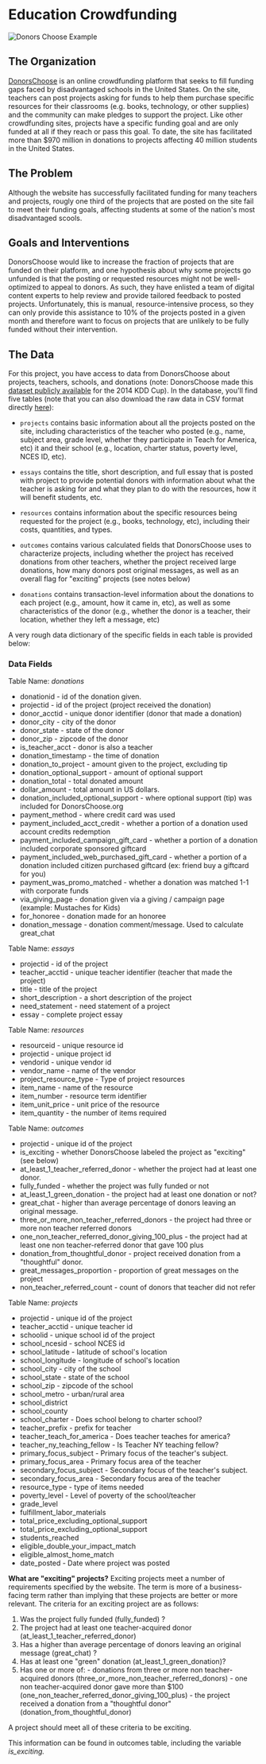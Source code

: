 # Education Crowdfunding

![Donors Choose Example](https://github.com/dssg/MLinPractice/blob/main/img/dc_img.png)

## The Organization
[DonorsChoose](https://www.donorschoose.org/) is an online crowdfunding platform that seeks to fill funding gaps faced by disadvantaged schools in the United States. On the site, teachers can post projects asking for funds to help them purchase specific resources for their classrooms (e.g. books, technology, or other supplies) and the community can make pledges to support the project. Like other crowdfunding sites, projects have a specific funding goal and are only funded at all if they reach or pass this goal. To date, the site has facilitated more than $970 million in donations to projects affecting 40 million students in the United States.


## The Problem
Although the website has successfully facilitated funding for many teachers and projects, rougly one third of the projects that are posted on the site fail to meet their funding goals, affecting students at some of the nation's most disadvantaged scools.


## Goals and Interventions
DonorsChoose would like to increase the fraction of projects that are funded on their platform, and one hypothesis about why some projects go unfunded is that the posting or requested resources might not be well-optimized to appeal to donors. As such, they have enlisted a team of digital content experts to help review and provide tailored feedback to posted projects. Unfortunately, this is manual, resource-intensive process, so they can only provide this assistance to 10% of the projects posted in a given month and therefore want to focus on projects that are unlikely to be fully funded without their intervention.


## The Data
For this project, you have access to data from DonorsChoose about projects, teachers, schools, and donations (note: DonorsChoose made this [dataset publicly available](https://www.kaggle.com/c/kdd-cup-2014-predicting-excitement-at-donors-choose) for the 2014 KDD Cup). In the database, you'll find five tables (note that you can also download the raw data in CSV format directly [here](https://dsapp-public-data-migrated.s3.us-west-2.amazonaws.com/donors_choose_2014_raw_CSVs.zip)):

- `projects` contains basic information about all the projects posted on the site, including characteristics of the teacher who posted (e.g., name, subject area, grade level, whether they participate in Teach for America, etc) it and their school (e.g., location, charter status, poverty level, NCES ID, etc).

- `essays` contains the title, short description, and full essay that is posted with project to provide potential donors with information about what the teacher is asking for and what they plan to do with the resources, how it will benefit students, etc.

- `resources` contains information about the specific resources being requested for the project (e.g., books, technology, etc), including their costs, quantities, and types.

- `outcomes` contains various calculated fields that DonorsChoose uses to characterize projects, including whether the project has received donations from other teachers, whether the project received large donations, how many donors post original messages, as well as an overall flag for "exciting" projects (see notes below)

- `donations` contains transaction-level information about the donations to each project (e.g., amount, how it came in, etc), as well as some characteristics of the donor (e.g., whether the donor is a teacher, their location, whether they left a message, etc)

A very rough data dictionary of the specific fields in each table is provided below:

### Data Fields

Table Name: *donations*
  - donationid - id of the donation given.
  - projectid - id of the project (project received the donation)
  - donor_acctid - unique donor identifier (donor that made a donation)
  - donor_city - city of the donor
  - donor_state - state of the donor
  - donor_zip - zipcode of the donor
  - is_teacher_acct - donor is also a teacher
  - donation_timestamp - the time of donation
  - donation_to_project - amount given to the project, excluding tip
  - donation_optional_support - amount of optional support
  - donation_total - total donated amount
  - dollar_amount - total amount in US dollars.
  - donation_included_optional_support - where optional support (tip) was included for DonorsChoose.org
  - payment_method - where credit card was used
  - payment_included_acct_credit - whether a portion of a donation used account credits redemption
  - payment_included_campaign_gift_card - whether a portion of a donation included corporate sponsored giftcard
  - payment_included_web_purchased_gift_card - whether a portion of a donation included citizen purchased giftcard (ex: friend buy a giftcard for you)
  - payment_was_promo_matched - whether a donation was matched 1-1 with corporate funds
  - via_giving_page - donation given via a giving / campaign page (example: Mustaches for Kids)
  - for_honoree - donation made for an honoree
  - donation_message - donation comment/message. Used to calculate great_chat
 
Table Name: *essays*
  - projectid - id of the project
  - teacher_acctid - unique teacher identifier (teacher that made the project)
  - title - title of the project
  - short_description -  a short description of the project
  - need_statement - need statement of a project
  - essay - complete project essay

Table Name: *resources*
  - resourceid - unique resource id
  - projectid - unique project id
  - vendorid - unique vendor id
  - vendor_name - name of the vendor
  - project_resource_type - Type of project resources
  - item_name - name of the resource
  - item_number - resource term identifier
  - item_unit_price - unit price of the resource
  - item_quantity - the number of items required

Table Name: *outcomes*
  - projectid - unique id of the project
  - is_exciting - whether DonorsChoose labeled the project as "exciting" (see below)
  - at_least_1_teacher_referred_donor - whether the project had at least one donor.
  - fully_funded - whether the project was fully funded or not
  - at_least_1_green_donation - the project had at least one donation or not?
  - great_chat - higher than average percentage of donors leaving an original message.
  - three_or_more_non_teacher_referred_donors - the project had three or more non teacher referred donors
  - one_non_teacher_referred_donor_giving_100_plus - the project had at least one non teacher-referred donor that gave 100 plus
  - donation_from_thoughtful_donor - project received donation from a "thoughtful" donor.
  - great_messages_proportion - proportion of great messages on the project
  - non_teacher_referred_count - count of donors that teacher did not refer

Table Name: *projects*
  - projectid - unique id of the project
  - teacher_acctid - unique teacher id
  - schoolid - unique school id of the project
  - school_ncesid - school NCES id
  - school_latitude - latitude of school's location
  - school_longitude - longitude of school's location
  - school_city - city of the school
  - school_state - state of the school
  - school_zip - zipcode of the school
  - school_metro - urban/rural area
  - school_district
  - school_county
  - school_charter - Does school belong to charter school?
  - teacher_prefix - prefix for teacher
  - teacher_teach_for_america - Does teacher teaches for america?
  - teacher_ny_teaching_fellow - Is Teacher NY teaching fellow?
  - primary_focus_subject - Primary focus of the teacher's subject.
  - primary_focus_area - Primary focus area of the teacher
  - secondary_focus_subject - Secondary focus of the teacher's subject.
  - secondary_focus_area - Secondary focus area of the teacher
  - resource_type - type of items needed
  - poverty_level - Level of poverty of the school/teacher
  - grade_level
  - fulfillment_labor_materials
  - total_price_excluding_optional_support
  - total_price_excluding_optional_support
  - students_reached
  - eligible_double_your_impact_match
  - eligible_almost_home_match
  - date_posted - Date where project was posted

**What are "exciting" projects?**
Exciting projects meet a number of requirements specified by the website.
The term is more of a business-facing term rather than implying that these projects are better or more relevant.
The criteria for an exciting project are as follows:

  1. Was the project fully funded (fully_funded) ?
  1. The project had at least one teacher-acquired donor (at_least_1_teacher_referred_donor)
  1. Has a higher than average percentage of donors leaving an original message (great_chat) ?
  1. Has at least one "green" donation (at_least_1_green_donation)?
  1. Has one or more of:
    - donations from three or more non teacher-acquired donors (three_or_more_non_teacher_referred_donors)
    - one non teacher-acquired donor gave more than $100 (one_non_teacher_referred_donor_giving_100_plus)
    - the project received a donation from a "thoughtful donor" (donation_from_thoughtful_donor)

A project should meet all of these criteria to be exciting.

This information can be found in outcomes table, including the variable *is_exciting.*

